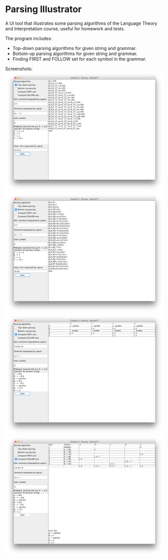 # Parsing Illustrator
A UI tool that illustrates some parsing algorithms of the Language Theory and Interpretation course, useful for homework and tests.

The program includes:
- Top-down parsing algorithms for given string and grammar.
- Bottom-up parsing algorithms for given string and grammar.
- Finding FIRST and FOLLOW set for each symbol in the grammar.

Screenshots:
![Alt text](images/top-down.png?raw=true "Top-down parsing")
![Alt text](images/bottom-up.png?raw=true "Bottom-up parsing")
![Alt text](images/first.png?raw=true "Find FIRST sets")
![Alt text](images/follow.png?raw=true "Find FOLLOW sets")


